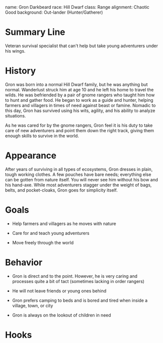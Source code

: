 name: Gron Darkbeard
race: Hill Dwarf
class: Range
alignment: Chaotic Good
background: Out-lander (Hunter/Gatherer)

# Summary Line

Veteran survival specialist that can't help but take young adventurers under his wings.

# History

Gron was born into a normal Hill Dwarf family, but he was anything but normal. Wanderlust struck him at age 10 and he left his home to travel the wilds. He was befriended by a pair of gnome rangers who taught him how to hunt and gather food. He began to work as a guide and hunter, helping farmers and villagers in times of need against beast or famine. Nomadic to this day, Gron has survived using his wits, agility, and his ability to analyze situations.

As he was cared for by the gnome rangers, Gron feel it is his duty to take care of new adventurers and point them down the right track, giving them enough skills to survive in the world.

# Appearance

After years of surviving in all types of ecosystems, Gron dresses in plain, tough working clothes. A few pouches have bare needs; everything else can be gotten from nature itself. You will never see him without his bow and his hand-axe. While most adventurers stagger under the weight of bags, belts, and pocket-cloaks, Gron goes for simplicity itself.

# Goals

- Help farmers and villagers as he moves with nature

- Care for and teach young adventurers

- Move freely through the world

# Behavior

- Gron is direct and to the point. However, he is very caring and processes quite a bit of tact (sometimes lacking in order rangers)

- He will not leave friends or young ones behind

- Gron prefers camping to beds and is bored and tired when inside a village, town, or city

- Gron is always on the lookout of children in need

# Hooks


<!--  LocalWords:  Gron Darkbeard
 -->

